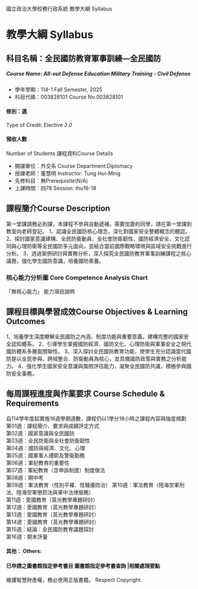 國立政治大學校務行政系統 教學大綱 Syllabus
# 教學大綱 Syllabus
##  科目名稱：全民國防教育軍事訓練—全民國防
#####  Course Name: All-out Defense Education Military Training - Civil Defense
  * 學年學期：114-1 Fall Semester, 2025 
  * 科目代碼：003828101 Course No.003828101
#### 修別：選
Type of Credit: Elective 
_2.0_
#### 預收人數
Number of Students
課程資料Course Details
  * 開課單位：外交系 Course Department:Diplomacy 
  * 授課老師：董慧明 Instructor: Tung Hui-Ming 
  * 先修科目：無Prerequisite(N/A)
  * 上課時間：四78 Session: thu16-18
##  課程簡介Course Description
第一堂課請務必到課，本課程不參與自動遞補，需要加簽的同學，請在第一堂課到教室向老師登記。
1、認識全民國防核心理念，深化對國家安全整體概念的體認。
2、探討國家意識建構、全民防衛動員、全社會防衛韌性、國防經濟安全、文化認同與心理防衛等全民國防多元面向，並結合當前國際戰略環境與區域安全挑戰進行分析。
3、透過案例研討與實務分析，深入探究全民國防教育軍事訓練課程之核心議題，強化學生國防意識，培養國防素養。
###  核心能力分析圖 Core Competence Analysis Chart
「無核心能力」 
能力項目說明
##  課程目標與學習成效Course Objectives & Learning Outcomes 
1、培養學生深度瞭解全民國防之內涵、制度功能與重要意義，建構完整的國家安全認知體系。
2、引導學生掌握國防經濟、國防文化、心理防衛與軍事安全之現代國防體系多層面關聯性。
3、深入探討全民國防教育功能，使學生充分認識當代國防是以全民參與、跨域整合、防衛動員為核心，並具備國防政策與實務之分析能力。
4、強化學生國家安全意識與風險評估能力，凝聚全民國防共識，積極參與國防安全事務。
##  每周課程進度與作業要求 Course Schedule & Requirements
自114學年度起實施16週學期週數，課程仍以1學分18小時之課程內容與強度規劃
第01週：課程簡介、要求與成績評定方式  
第02週：國家意識與全民國防  
第03週：全民防衛與全社會防衛韌性  
第04週：國防與經濟、文化、心理  
第05週：國軍軍人禮節及警衛勤務  
第06週：軍紀教育的重要性  
第07週：軍紀教育（含申訴制度）制度做法  
第08週：期中考  
第09週：軍法教育（性別平權、性騷擾防治）
第10週：軍法教育（陸海空軍刑法、陸海空軍懲罰法與軍中法律服務）  
第11週：愛國教育（莒光教學專題研討）  
第12週：愛國教育（莒光教學專題研討）  
第13週：愛國教育（莒光教學專題研討）  
第14週：愛國教育（莒光教學專題研討）  
第15週：結論：全民國防教育議題探討  
第16週：期末評量
####  其他： Others:
####  已申請之圖書館指定參考書目  圖書館指定參考書查詢 |相關處理要點
維護智慧財產權，務必使用正版書籍。 Respect Copyright.